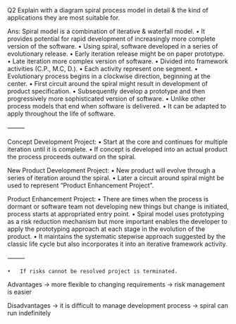 Q2 Explain with a diagram spiral process model in detail & the kind of applications they are most suitable for.

Ans: Spiral model is a combination of iterative & waterfall model.
• It provides potential for rapid development of increasingly more complete version of the software.
• Using spiral, software developed in a series of evolutionary release.
• Early iteration release might be on paper prototype.
• Late iteration more complex version of software.
• Divided into framework activities (C.P., M.C, D.).
• Each activity represent one segment.
• Evolutionary process begins in a clockwise direction, beginning at the center.
• First circuit around the spiral might result in development of product specification.
• Subsequently develop a prototype and then progressively more sophisticated version of software.
• Unlike other process models that end when software is delivered.
• It can be adapted to apply throughout the life of software.

⸻

Concept Development Project:
• Start at the core and continues for multiple iteration until it is complete.
• If concept is developed into an actual product the process proceeds outward on the spiral.

New Product Development Project:
• New product will evolve through a series of iteration around the spiral.
• Later a circuit around spiral might be used to represent “Product Enhancement Project”.

Product Enhancement Project:
• There are times when the process is dormant or software team not developing new things but change is initiated, process starts at appropriated entry point.
• Spiral model uses prototyping as a risk reduction mechanism but more important enables the developer to apply the prototyping approach at each stage in the evolution of the product.
• It maintains the systematic stepwise approach suggested by the classic life cycle but also incorporates it into an iterative framework activity.

⸻

    •	If risks cannot be resolved project is terminated.

Advantages
→ more flexible to changing requirements
→ risk management is easier

Disadvantages
→ it is difficult to manage development process
→ spiral can run indefinitely
